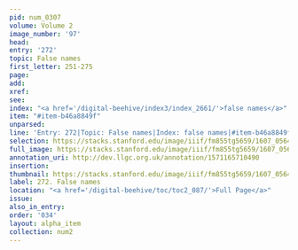 ```yaml
---
pid: num_0307
volume: Volume 2
image_number: '97'
head:
entry: '272'
topic: False names
first_letter: 251-275
page:
add:
xref:
see:
index: "<a href='/digital-beehive/index3/index_2661/'>false names</a>"
item: "#item-b46a8849f"
unparsed:
line: 'Entry: 272|Topic: False names|Index: false names|#item-b46a8849f'
selection: https://stacks.stanford.edu/image/iiif/fm855tg5659/1607_0564/306,4401,3032,403/full/0/default.jpg
full_image: https://stacks.stanford.edu/image/iiif/fm855tg5659/1607_0564/full/full/0/default.jpg
annotation_uri: http://dev.llgc.org.uk/annotation/1571165710490
insertion:
thumbnail: https://stacks.stanford.edu/image/iiif/fm855tg5659/1607_0564/306,4401,600,180/250,/0/default.jpg
label: 272. False names
location: "<a href='/digital-beehive/toc/toc2_087/'>Full Page</a>"
issue:
also_in_entry:
order: '034'
layout: alpha_item
collection: num2
---
```

